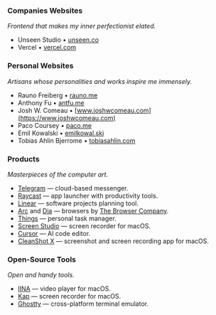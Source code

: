 ### Companies Websites

_Frontend that makes my inner perfectionist elated._

- Unseen Studio • [unseen.co](https://unseen.co)
- Vercel • [vercel.com](https://vercel.com)

### Personal Websites

_Artisans whose personalities and works inspire me immensely._

- Rauno Freiberg • [rauno.me](https://rauno.me)
- Anthony Fu • [antfu.me](https://antfu.me)
- Josh W. Comeau • [www.joshwcomeau.com](https://www.joshwcomeau.com)
- Paco Coursey • [paco.me](https://paco.me)
- Emil Kowalski • [emilkowal.ski](https://emilkowal.ski)
- Tobias Ahlin Bjerrome • [tobiasahlin.com](https://tobiasahlin.com)

### Products

_Masterpieces of the computer art._

- [Telegram](https://telegram.org) — cloud-based messenger.
- [Raycast](https://www.raycast.com) — app launcher with productivity tools.
- [Linear](https://linear.app) — software projects planning tool.
- [Arc](https://arc.net/) and [Dia](https://www.diabrowser.com) — browsers by [The Browser Company](https://thebrowser.company).
- [Things](https://culturedcode.com/things) — personal task manager.
- [Screen Studio](https://www.screen.studio) — screen recorder for macOS.
- [Cursor](https://www.cursor.com) — AI code editor.
- [CleanShot X](https://cleanshot.com) — screenshot and screen recording app for macOS.

### Open-Source Tools

_Open and handy tools._

- [IINA](https://github.com/iina/iina) — video player for macOS.
- [Kap](https://github.com/wulkano/Kap) — screen recorder for macOS.
- [Ghostty](https://github.com/ghostty-org/ghostty) — cross-platform terminal emulator.
